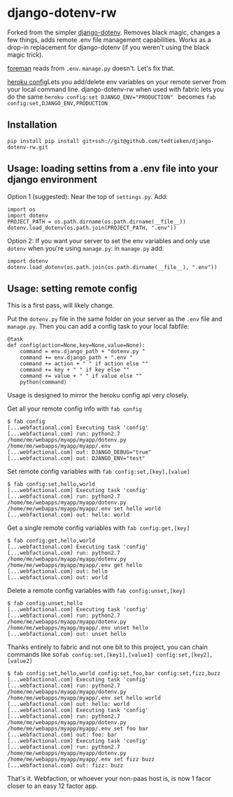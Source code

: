 # django-dotenv-rw

Forked from the simpler [django-dotenv](https://github.com/jacobian/django-dotenv).  Removes black magic, changes a few things, adds remote .env file management capabilities.  Works as a drop-in replacement for django-dotenv (if you weren't using the black magic trick).

[foreman](https://github.com/ddollar/foreman) reads from `.env`. `manage.py`
doesn't. Let's fix that.

[heroku config](https://devcenter.heroku.com/articles/config-vars)Lets you add/delete env variables on your remote server from your local command line.  django-dotenv-rw  when used with fabric lets you do the same ```heroku config:set DJANGO_ENV="PRODUCTION" ``` becomes ```fab config:set,DJANGO_ENV,PRODUCTION```

## Installation

```
pip install pip install git+ssh://git@github.com/tedtieken/django-dotenv-rw.git
```

## Usage: loading settins from a .env file into your django environment

Option 1 (suggested):  Near the top of `settings.py`. Add:

```
import os
import dotenv
PROJECT_PATH = os.path.dirname(os.path.dirname(__file__))
dotenv.load_dotenv(os.path.join(PROJECT_PATH, ".env"))
```

Option 2: If you want your server to set the env variables and only use `dotenv` when you're using `manage.py`: in `manage.py` add:
```
import dotenv
dotenv.load_dotenv(os.path.join(os.path.dirname(__file__), ".env"))
```


## Usage: setting remote config

This is a first pass, will likely change.

Put the `dotenv.py` file in the same folder on your server as the `.env` file and `manage.py`.  Then you can add a config task to your local fabfile:
```
@task
def config(action=None,key=None,value=None):
    command = env.django_path + "dotenv.py "
    command += env.django_path + ".env "
    command += action + " " if action else ""
    command += key + " " if key else ""
    command += value + " " if value else ""
    python(command)

```

Usage is designed to mirror the heroku config api very closely.

Get all your remote config info with `fab config`
```
$ fab config
[...webfactional.com] Executing task 'config'
[...webfactional.com] run: python2.7 /home/me/webapps/myapp/myapp/dotenv.py /home/me/webapps/myapp/myapp/.env 
[...webfactional.com] out: DJANGO_DEBUG="true"
[...webfactional.com] out: DJANGO_ENV="test"
```

Set remote config variables with `fab config:set,[key],[value]`
```
$ fab config:set,hello,world
[...webfactional.com] Executing task 'config'
[...webfactional.com] run: python2.7 /home/me/webapps/myapp/myapp/dotenv.py /home/me/webapps/myapp/myapp/.env set hello world 
[...webfactional.com] out: hello: world
```

Get a single remote config variables with `fab config:get,[key]`
```
$ fab config:get,hello,world
[...webfactional.com] Executing task 'config'
[...webfactional.com] run: python2.7 /home/me/webapps/myapp/myapp/dotenv.py /home/me/webapps/myapp/myapp/.env get hello  
[...webfactional.com] out: hello
[...webfactional.com] out: world
```

Delete a remote config variables with `fab config:unset,[key]`
```
$ fab config:unset,hello
[...webfactional.com] Executing task 'config'
[...webfactional.com] run: python2.7 /home/me/webapps/myapp/myapp/dotenv.py /home/me/webapps/myapp/myapp/.env unset hello  
[...webfactional.com] out: unset hello
```

Thanks entirely to fabric and not one bit to this project, you can chain commands like so`fab config:set,[key1],[value1] config:set,[key2],[value2]`
```
$ fab config:set,hello,world config:set,foo,bar config:set,fizz,buzz
[...webfactional.com] Executing task 'config'
[...webfactional.com] run: python2.7 /home/me/webapps/myapp/myapp/dotenv.py /home/me/webapps/myapp/myapp/.env set hello world 
[...webfactional.com] out: hello: world
[...webfactional.com] Executing task 'config'
[...webfactional.com] run: python2.7 /home/me/webapps/myapp/myapp/dotenv.py /home/me/webapps/myapp/myapp/.env set foo bar 
[...webfactional.com] out: foo: bar
[...webfactional.com] Executing task 'config'
[...webfactional.com] run: python2.7 /home/me/webapps/myapp/myapp/dotenv.py /home/me/webapps/myapp/myapp/.env set fizz buzz 
[...webfactional.com] out: fizz: buzz
```

That's it. Webfaction, or whoever your non-paas host is, is now 1 facor closer to an easy 12 factor app.